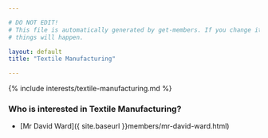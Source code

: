 ```yaml
---

# DO NOT EDIT!
# This file is automatically generated by get-members. If you change it, bad
# things will happen.

layout: default
title: "Textile Manufacturing"

---
```


{% include interests/textile-manufacturing.md %}

### Who is interested in Textile Manufacturing?


* [Mr David Ward]({ site.baseurl }}members/mr-david-ward.html)

